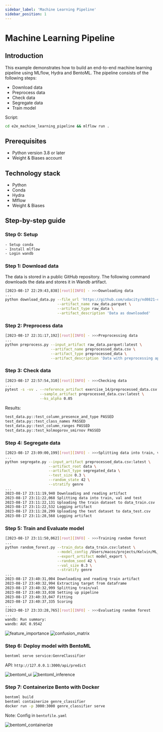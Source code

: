 ```yaml
---
sidebar_label: 'Machine Learning Pipeline'
sidebar_position: 1
---
```


# Machine Learning Pipeline

## Introduction
This example demonstrates how to build an end-to-end machine learning pipeline using MLflow, Hydra and BentoML. The pipeline consists of the following steps:
- Download data
- Preprocess data
- Check data
- Segregate data
- Train model

Script:
```bash
cd e2e_machine_learning_pipeline && mlflow run .
```

## Prerequisites
- Python version 3.8 or later
- Weight & Biases account

## Technology stack
- Python
- Conda
- Hydra
- Mlflow
- Weight & Biases

## Step-by-step guide
### Step 0: Setup
```bash
- Setup conda
- Install mlflow
- Login wandb
```

### Step 1: Download data
The data is stored in a public GitHub repository. The following command downloads the data and stores it in Wandb artifact.
```bash
[2023-08-17 22:29:43,838][root][INFO] - >>>Downloading data
...
python download_data.py --file_url 'https://github.com/udacity/nd0821-c2-build-model-workflow-exercises/blob/master/lesson-2-data-exploration-and-preparation/exercises/exercise_4/starter/genres_mod.parquet?raw=true' \
                        --artifact_name raw_data.parquet \
                        --artifact_type raw_data \
                        --artifact_description 'Data as downloaded'
```
### Step 2: Preprocess data
```bash
[2023-08-17 22:31:17,192][root][INFO] - >>>Preprocessing data
...
python preprocess.py --input_artifact raw_data.parquet:latest \
                     --artifact_name preprocessed_data.csv \
                     --artifact_type preprocessed_data \
                     --artifact_description 'Data with preprocessing applied'
```

### Step 3: Check data
```bash
[2023-08-17 22:57:54,310][root][INFO] - >>>Checking data
...
pytest -s -vv . --reference_artifact exercise_14/preprocessed_data.csv:latest \
                --sample_artifact preprocessed_data.csv:latest \
                --ks_alpha 0.05
```

Results:
```bash
test_data.py::test_column_presence_and_type PASSED
test_data.py::test_class_names PASSED
test_data.py::test_column_ranges PASSED
test_data.py::test_kolmogorov_smirnov PASSED
```

### Step 4: Segregate data
```bash
[2023-08-17 23:09:00,199][root][INFO] - >>>Splitting data into train, val and test
...
python segregate.py --input_artifact preprocessed_data.csv:latest \
                    --artifact_root data \
                    --artifact_type segregated_data \
                    --test_size 0.3 \
                    --random_state 42 \
                    --stratify genre
...
2023-08-17 23:11:19,940 Downloading and reading artifact
2023-08-17 23:11:22,068 Splitting data into train, val and test
2023-08-17 23:11:22,131 Uploading the train dataset to data_train.csv
2023-08-17 23:11:22,532 Logging artifact
2023-08-17 23:11:28,299 Uploading the test dataset to data_test.csv
2023-08-17 23:11:28,568 Logging artifact
```

### Step 5: Train and Evaluate model
```bash
[2023-08-17 23:11:50,062][root][INFO] - >>>Training random forest
...
python random_forest.py --train_data data_train.csv:latest \
                        --model_config /Users/macos/projects/Kelvin/ML_DevOps_Engineer/ml-production/examples/e2e_machine_learning_pipeline/outputs/2023-08-17/23-07-51/random_forest_config.yml \
                        --export_artifact model_export \
                        --random_seed 42 \
                        --val_size 0.3 \
                        --stratify genre
...
2023-08-17 23:40:31,004 Downloading and reading train artifact
2023-08-17 23:40:32,994 Extracting target from dataframe
2023-08-17 23:40:32,999 Splitting train/val
2023-08-17 23:40:33,038 Setting up pipeline
2023-08-17 23:40:33,047 Fitting
2023-08-17 23:40:37,335 Scoring
...
[2023-08-17 23:33:28,765][root][INFO] - >>>Evaluating random forest
...
wandb: Run summary:
wandb: AUC 0.9542
```
![feature_importance](../machine_learning_pipeline/results/feature_importance.png)
![confusion_matrix](../machine_learning_pipeline/results/confusion_matrix.png)

### Step 6: Deploy model with BentoML

```bash
bentoml serve service:GenreClassifier
```

API: `http://127.0.0.1:3000/api/predict`

![bentoml_ui](../machine_learning_pipeline/results/bentoml_ui.png)
![bentoml_inference](../machine_learning_pipeline/results/bentoml_inference.png)

### Step 7: Containerize Bento with Docker

```bash
bentoml build
bentoml containerize genre_classifier
docker run -p 3000:3000 genre_classifier serve
```

Note: Config in `bentofile.yaml`

![bentoml_containerize](../machine_learning_pipeline/results/bentoml_containerize.png)
